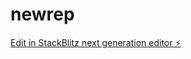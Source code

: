# newrep

[Edit in StackBlitz next generation editor ⚡️](https://stackblitz.com/~/github.com/dwarner13/newrep)